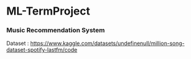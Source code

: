 # ML-TermProject 
### Music Recommendation System
Dataset :  https://www.kaggle.com/datasets/undefinenull/million-song-dataset-spotify-lastfm/code
